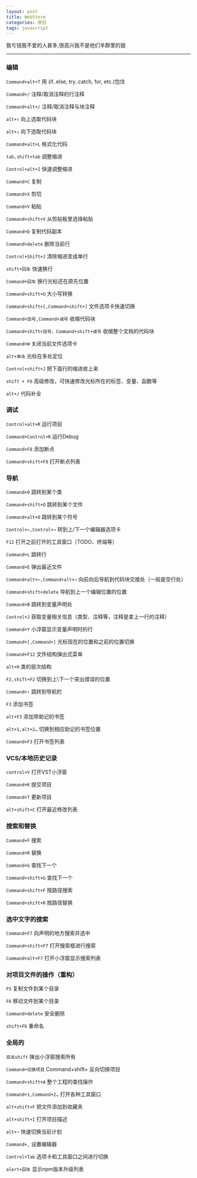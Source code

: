 ```yaml
---
layout: post
title: WebStorm
categories: 原创
tags: javascript
---
```


我亏钱我不爱的人甚多,很高兴我不是他们羊群里的狼

<!--more-->

* * *

### 编辑

`Command+alt+T` 用 (if..else, try..catch, for, etc.)包住

`Command+/` 注释/取消注释的行注释

`Command+alt+/` 注释/取消注释与块注释

`alt+↑` 向上选取代码块

`alt+↓` 向下选取代码块

`Command+alt+L` 格式化代码

`tab,shift+tab` 调整缩进

`Control+alt+I` 快速调整缩进

`Command+C` 复制

`Command+X` 剪切

`Command+V` 粘贴

`Command+shift+V` 从剪贴板里选择粘贴

`Command+D` 复制代码副本

`Command+delete` 删除当前行

`Control+Shift+J` 清除缩进变成单行

`shift+回车` 快速换行

`Command+回车` 换行光标还在原先位置

`Command+shift+U` 大小写转换

`Command+shift+[,Command+shift+]`          文件选项卡快速切换

`Command+加号,Command+减号` 收缩代码块

`Command+shift+加号，Command+shift+减号`     收缩整个文档的代码块

`Command+W` 关闭当前文件选项卡

`alt+单击` 光标在多处定位

`Control+shift+J` 把下面行的缩进收上来

`shift + F6` 高级修改，可快速修改光标所在的标签、变量、函数等

`alt+/` 代码补全

### 调试

`Control+alt+R` 运行项目

`Command+Control+R` 运行Debug

`Command+F8` 添加断点

`Command+shift+F8` 打开断点列表

### 导航

`Command+O` 跳转到某个类

`Command+shift+O` 跳转到某个文件

`Command+alt+O` 跳转到某个符号

`Control+←,Control+→` 转到上/下一个编辑器选项卡

`F12` 打开之前打开的工具窗口（TODO、终端等）

`Command+L` 跳转行

`Command+E` 弹出最近文件

`Command+alt+←,Command+alt+→` 向前向后导航到代码块交接处（一般是空行处）

`Command+shift+delete` 导航到上一个编辑位置的位置

`Command+B` 跳转到变量声明处

`Control+J` 获取变量相关信息（类型、注释等，注释是拿上一行的注释）

`Command+Y` 小浮窗显示变量声明时的行

`Command+[,Command+]` 光标现在的位置和之前的位置切换

`Command+F12` 文件结构弹出式菜单

`alt+H` 类的层次结构

`F2,shift+F2` 切换到上\下一个突出错误的位置

`Command+↑` 跳转到导航栏

`F3` 添加书签

`alt+F3` 添加带助记的书签

`alt+1,alt+2…` 切换到相应助记的书签位置

`Command+F3` 打开书签列表

### VCS/本地历史记录

`control+V` 打开VST小浮窗

`Command+K` 提交项目

`Command+T` 更新项目

`alt+shift+C` 打开最近修改列表

### 搜索和替换

`Command+F` 搜索

`Command+R` 替换

`Command+G` 查找下一个

`Command+shift+G` 查找下一个

`Command+shift+F` 按路径搜索

`Command+shift+R` 按路径替换

### 选中文字的搜索

`Command+F7` 向声明的地方搜索并选中

`Command+shift+F7` 打开搜索框进行搜索

`Command+alt+F7` 打开小浮窗显示搜索列表

### 对项目文件的操作（重构）

`F5` 复制文件到某个目录

`F6` 移动文件到某个目录

`Command+delete` 安全删除

`shift+F6` 重命名

### 全局的

`双击shift` 弹出小浮窗搜索所有

`Command+切换项目` Command+shift+ 反向切换项目

`Command+shift+A` 整个工程的查找操作

`Command+1,Command+2…` 打开各种工具窗口

`alt+shift+F` 把文件添加到收藏夹

`alt+shift+I` 打开项目描述

`alt+~` 快速切换当前计划

`Command+,` 设置编辑器

`Control+Tab` 选项卡和工具窗口之间进行切换

`alert+回车` 显示npm版本升级列表
